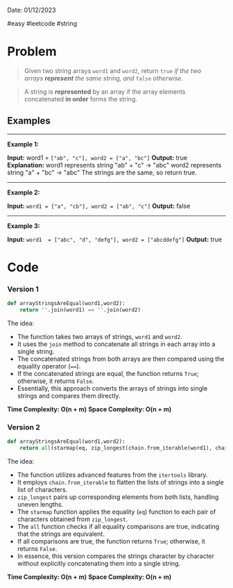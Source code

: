 Date: 01/12/2023

#easy 
#leetcode 
#string

# Problem

> Given two string arrays `word1` and `word2`, return `true` _if the two arrays **represent** the same string, and_ `false` _otherwise._

> A string is **represented** by an array if the array elements concatenated **in order** forms the string.

## Examples

---
**Example 1:**

**Input:** word1 = `["ab", "c"], word2 = ["a", "bc"]`
**Output:** true
**Explanation:**
word1 represents string "ab" + "c" -> "abc"
word2 represents string "a" + "bc" -> "abc"
The strings are the same, so return true.

---
**Example 2:**

**Input:** `word1 = ["a", "cb"], word2 = ["ab", "c"]`
**Output:** false

---
**Example 3:**

**Input:** `word1  = ["abc", "d", "defg"], word2 = ["abcddefg"]`
**Output:** true


# Code

### Version 1

``` Python
def arrayStringsAreEqual(word1,word2):
	return ''.join(word1) == ''.join(word2)
```

The idea:
- The function takes two arrays of strings, `word1` and `word2`.
- It uses the `join` method to concatenate all strings in each array into a single string.
- The concatenated strings from both arrays are then compared using the equality operator (`==`).
- If the concatenated strings are equal, the function returns `True`; otherwise, it returns `False`.
- Essentially, this approach converts the arrays of strings into single strings and compares them directly.

**Time Complexity: O(n + m)**
**Space Complexity: O(n + m)**

### Version 2

``` Python
def arrayStringsAreEqual(word1,word2):
	return all(starmap(eq, zip_longest(chain.from_iterable(word1), chain.from_iterable(word2))))
```

The idea:
- The function utilizes advanced features from the `itertools` library.
- It employs `chain.from_iterable` to flatten the lists of strings into a single list of characters.
- `zip_longest` pairs up corresponding elements from both lists, handling uneven lengths.
- The `starmap` function applies the equality (`eq`) function to each pair of characters obtained from `zip_longest`.
- The `all` function checks if all equality comparisons are true, indicating that the strings are equivalent.
- If all comparisons are true, the function returns `True`; otherwise, it returns `False`.
- In essence, this version compares the strings character by character without explicitly concatenating them into a single string.

**Time Complexity: O(n + m)**
**Space Complexity: O(n + m)**
